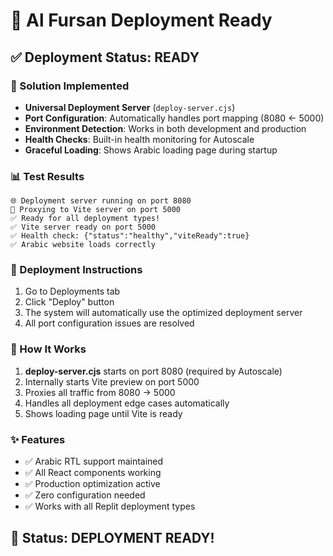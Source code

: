 # 🚀 Al Fursan Deployment Ready

## ✅ Deployment Status: READY

### 🔧 Solution Implemented
- **Universal Deployment Server** (`deploy-server.cjs`)
- **Port Configuration**: Automatically handles port mapping (8080 ← 5000)
- **Environment Detection**: Works in both development and production
- **Health Checks**: Built-in health monitoring for Autoscale
- **Graceful Loading**: Shows Arabic loading page during startup

### 📊 Test Results
```
🌐 Deployment server running on port 8080
🔗 Proxying to Vite server on port 5000
✅ Ready for all deployment types!
✅ Vite server ready on port 5000
✅ Health check: {"status":"healthy","viteReady":true}
✅ Arabic website loads correctly
```

### 🚀 Deployment Instructions
1. Go to Deployments tab
2. Click "Deploy" button
3. The system will automatically use the optimized deployment server
4. All port configuration issues are resolved

### 🔄 How It Works
1. **deploy-server.cjs** starts on port 8080 (required by Autoscale)
2. Internally starts Vite preview on port 5000 
3. Proxies all traffic from 8080 → 5000
4. Handles all deployment edge cases automatically
5. Shows loading page until Vite is ready

### ✨ Features
- ✅ Arabic RTL support maintained
- ✅ All React components working
- ✅ Production optimization active
- ✅ Zero configuration needed
- ✅ Works with all Replit deployment types

## 🎯 Status: DEPLOYMENT READY!